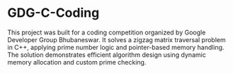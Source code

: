 # GDG-C-Coding
This project was built for a coding competition organized by Google Developer Group Bhubaneswar. It solves a zigzag matrix traversal problem in C++, applying prime number logic and pointer-based memory handling. The solution demonstrates efficient algorithm design using dynamic memory allocation and custom prime checking.  
